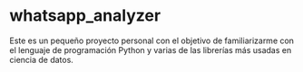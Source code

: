 # whatsapp_analyzer
Este es un pequeño proyecto personal con el objetivo de familiarizarme con el lenguaje de programación Python y varias de las librerías más usadas en ciencia de datos.
